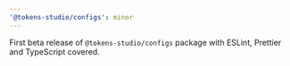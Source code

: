 ```yaml
---
'@tokens-studio/configs': minor
---
```


First beta release of `@tokens-studio/configs` package with ESLint, Prettier and TypeScript covered.
